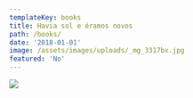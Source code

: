 ```yaml
---
templateKey: books
title: Havia sol e éramos novos
path: /books/
date: '2018-01-01'
image: /assets/images/uploads/_mg_3317bx.jpg
featured: 'No'
---
```

![](/assets/images/uploads/_mg_3317bx.jpg)
